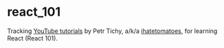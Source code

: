 # react_101

Tracking [YouTube tutorials](https://www.youtube.com/watch?v=OXmpxz_-pBU&list=PLkEZWD8wbltnXlfyhS5qSMTNb26utkOkI) by Petr Tichy, a/k/a [ihatetomatoes](https://ihatetomatoes.net/), for learning React (React 101).